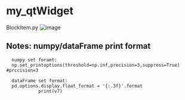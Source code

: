 # my_qtWidget

BlockItem.py
![image](https://user-images.githubusercontent.com/2010446/129995361-4197c29f-3411-49ef-9ab4-2ebcad40a362.png)




## Notes: numpy/dataFrame print format

	  numpy set foramt:
	  np.set_printoptions(threshold=np.inf,precision=3,suppress=True) #prccision=3

	  dataFrame set format: 
	  pd.options.display.float_format = '{:.3f}'.format
				print(v7)
